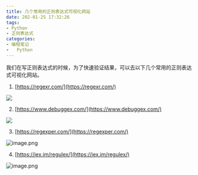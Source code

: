 ```yaml
---
title: 几个常用的正则表达式可视化网站
date: 202-01-25 17:32:26
tags:
- Python
- 正则表达式
categories:
- 编程笔记
- 	Python
---
```


我们在写正则表达式的时候，为了快速验证结果，可以去以下几个常用的正则表达式可视化网站。

1. [https://regexr.com/](https://regexr.com/)

![](https://vip1.loli.io/2022/01/25/YGE4sM7xcdR3oqZ.png)

2. [https://www.debuggex.com/](https://www.debuggex.com/)

![](https://vip1.loli.io/2022/01/25/GsanMQ4fTwuB9Jl.png)

3. [https://regexper.com/](https://regexper.com/)

![image.png](https://vip2.loli.io/2022/01/25/uQGPALbispcI4Jk.png)

4. [https://jex.im/regulex/](https://jex.im/regulex/)

![image.png](https://vip1.loli.io/2022/01/25/NSa4Jr8x7qhKlov.png)

